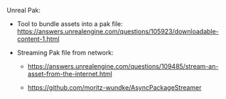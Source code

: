 Unreal Pak:

-   Tool to bundle assets into a pak file: <https://answers.unrealengine.com/questions/105923/downloadable-content-1.html>

-   Streaming Pak file from network:

    -   <https://answers.unrealengine.com/questions/109485/stream-an-asset-from-the-internet.html>

    -   <https://github.com/moritz-wundke/AsyncPackageStreamer>
